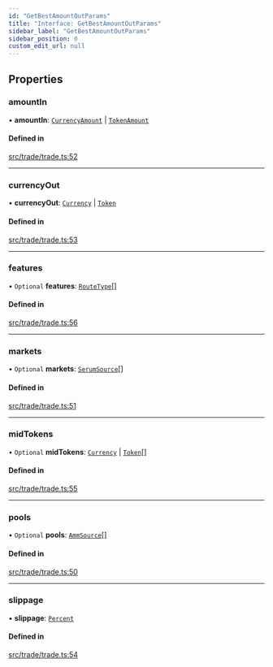 ```yaml
---
id: "GetBestAmountOutParams"
title: "Interface: GetBestAmountOutParams"
sidebar_label: "GetBestAmountOutParams"
sidebar_position: 0
custom_edit_url: null
---
```


## Properties

### amountIn

• **amountIn**: [`CurrencyAmount`](../classes/CurrencyAmount.md) \| [`TokenAmount`](../classes/TokenAmount.md)

#### Defined in

[src/trade/trade.ts:52](https://github.com/alpha-defi/raydium-sdk/blob/5597113/src/trade/trade.ts#L52)

___

### currencyOut

• **currencyOut**: [`Currency`](../classes/Currency.md) \| [`Token`](../classes/Token.md)

#### Defined in

[src/trade/trade.ts:53](https://github.com/alpha-defi/raydium-sdk/blob/5597113/src/trade/trade.ts#L53)

___

### features

• `Optional` **features**: [`RouteType`](../modules.md#routetype)[]

#### Defined in

[src/trade/trade.ts:56](https://github.com/alpha-defi/raydium-sdk/blob/5597113/src/trade/trade.ts#L56)

___

### markets

• `Optional` **markets**: [`SerumSource`](SerumSource.md)[]

#### Defined in

[src/trade/trade.ts:51](https://github.com/alpha-defi/raydium-sdk/blob/5597113/src/trade/trade.ts#L51)

___

### midTokens

• `Optional` **midTokens**: [`Currency`](../classes/Currency.md) \| [`Token`](../classes/Token.md)[]

#### Defined in

[src/trade/trade.ts:55](https://github.com/alpha-defi/raydium-sdk/blob/5597113/src/trade/trade.ts#L55)

___

### pools

• `Optional` **pools**: [`AmmSource`](AmmSource.md)[]

#### Defined in

[src/trade/trade.ts:50](https://github.com/alpha-defi/raydium-sdk/blob/5597113/src/trade/trade.ts#L50)

___

### slippage

• **slippage**: [`Percent`](../classes/Percent.md)

#### Defined in

[src/trade/trade.ts:54](https://github.com/alpha-defi/raydium-sdk/blob/5597113/src/trade/trade.ts#L54)
